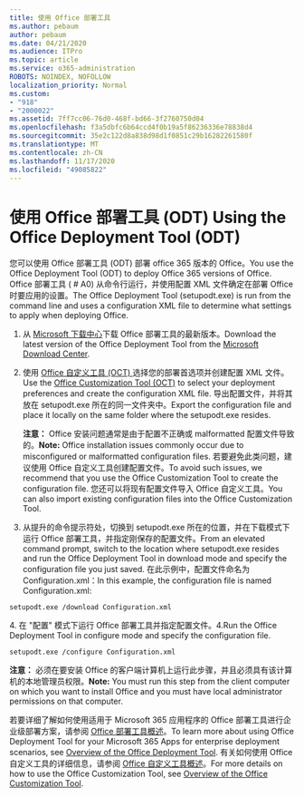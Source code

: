 ```yaml
---
title: 使用 Office 部署工具
ms.author: pebaum
author: pebaum
ms.date: 04/21/2020
ms.audience: ITPro
ms.topic: article
ms.service: o365-administration
ROBOTS: NOINDEX, NOFOLLOW
localization_priority: Normal
ms.custom:
- "918"
- "2000022"
ms.assetid: 7ff7cc06-76d0-468f-bd66-3f2760750d04
ms.openlocfilehash: f3a5dbfc6b64ccd4f0b19a5f86236336e78838d4
ms.sourcegitcommit: 35e2c122d8a838d98d1f0851c29b16282261580f
ms.translationtype: MT
ms.contentlocale: zh-CN
ms.lasthandoff: 11/17/2020
ms.locfileid: "49085822"
---
```

# <a name="using-the-office-deployment-tool-odt"></a><span data-ttu-id="06488-102">使用 Office 部署工具 (ODT) </span><span class="sxs-lookup"><span data-stu-id="06488-102">Using the Office Deployment Tool (ODT)</span></span>

<span data-ttu-id="06488-103">您可以使用 Office 部署工具 (ODT) 部署 office 365 版本的 Office。</span><span class="sxs-lookup"><span data-stu-id="06488-103">You use the Office Deployment Tool (ODT) to deploy Office 365 versions of Office.</span></span> <span data-ttu-id="06488-104">Office 部署工具 ( # A0) 从命令行运行，并使用配置 XML 文件确定在部署 Office 时要应用的设置。</span><span class="sxs-lookup"><span data-stu-id="06488-104">The Office Deployment Tool (setupodt.exe) is run from the command line and uses a configuration XML file to determine what settings to apply when deploying Office.</span></span>
  
1. <span data-ttu-id="06488-105">从 [Microsoft 下载中心](https://go.microsoft.com/fwlink/p/?LinkID=626065)下载 Office 部署工具的最新版本。</span><span class="sxs-lookup"><span data-stu-id="06488-105">Download the latest version of the Office Deployment Tool from the [Microsoft Download Center](https://go.microsoft.com/fwlink/p/?LinkID=626065).</span></span>

2. <span data-ttu-id="06488-106">使用 [Office 自定义工具 (OCT) ](https://config.office.com) 选择您的部署首选项并创建配置 XML 文件。</span><span class="sxs-lookup"><span data-stu-id="06488-106">Use the [Office Customization Tool (OCT)](https://config.office.com) to select your deployment preferences and create the configuration XML file.</span></span> <span data-ttu-id="06488-107">导出配置文件，并将其放在 setupodt.exe 所在的同一文件夹中。</span><span class="sxs-lookup"><span data-stu-id="06488-107">Export the configuration file and place it locally on the same folder where the setupodt.exe resides.</span></span>

    <span data-ttu-id="06488-108">**注意：** Office 安装问题通常是由于配置不正确或 malformatted 配置文件导致的。</span><span class="sxs-lookup"><span data-stu-id="06488-108">**Note:** Office installation issues commonly occur due to misconfigured or malformatted configuration files.</span></span> <span data-ttu-id="06488-109">若要避免此类问题，建议使用 Office 自定义工具创建配置文件。</span><span class="sxs-lookup"><span data-stu-id="06488-109">To avoid such issues, we recommend that you use the Office Customization Tool to create the configuration file.</span></span> <span data-ttu-id="06488-110">您还可以将现有配置文件导入 Office 自定义工具。</span><span class="sxs-lookup"><span data-stu-id="06488-110">You can also import existing configuration files into the Office Customization Tool.</span></span>

3. <span data-ttu-id="06488-111">从提升的命令提示符处，切换到 setupodt.exe 所在的位置，并在下载模式下运行 Office 部署工具，并指定刚保存的配置文件。</span><span class="sxs-lookup"><span data-stu-id="06488-111">From an elevated command prompt, switch to the location where setupodt.exe resides and run the Office Deployment Tool in download mode and specify the configuration file you just saved.</span></span> <span data-ttu-id="06488-112">在此示例中，配置文件命名为 Configuration.xml：</span><span class="sxs-lookup"><span data-stu-id="06488-112">In this example, the configuration file is named Configuration.xml:</span></span>

```setupodt.exe /download Configuration.xml```

<span data-ttu-id="06488-113">4. 在 "配置" 模式下运行 Office 部署工具并指定配置文件。</span><span class="sxs-lookup"><span data-stu-id="06488-113">4.Run the Office Deployment Tool in configure mode and specify the configuration file.</span></span>

```setupodt.exe /configure Configuration.xml```

<span data-ttu-id="06488-114">**注意：** 必须在要安装 Office 的客户端计算机上运行此步骤，并且必须具有该计算机的本地管理员权限。</span><span class="sxs-lookup"><span data-stu-id="06488-114">**Note:** You must run this step from the client computer on which you want to install Office and you must have local administrator permissions on that computer.</span></span>

<span data-ttu-id="06488-115">若要详细了解如何使用适用于 Microsoft 365 应用程序的 Office 部署工具进行企业级部署方案，请参阅 [Office 部署工具概述](https://docs.microsoft.com/deployoffice/overview-office-deployment-tool)。</span><span class="sxs-lookup"><span data-stu-id="06488-115">To learn more about using Office Deployment Tool for your Microsoft 365 Apps for enterprise deployment scenarios, see [Overview of the Office Deployment Tool](https://docs.microsoft.com/deployoffice/overview-office-deployment-tool).</span></span> <span data-ttu-id="06488-116">有关如何使用 Office 自定义工具的详细信息，请参阅 [Office 自定义工具概述](https://docs.microsoft.com/DeployOffice/overview-of-the-office-customization-tool-for-click-to-run)。</span><span class="sxs-lookup"><span data-stu-id="06488-116">For more details on how to use the Office Customization Tool, see [Overview of the Office Customization Tool](https://docs.microsoft.com/DeployOffice/overview-of-the-office-customization-tool-for-click-to-run).</span></span>
